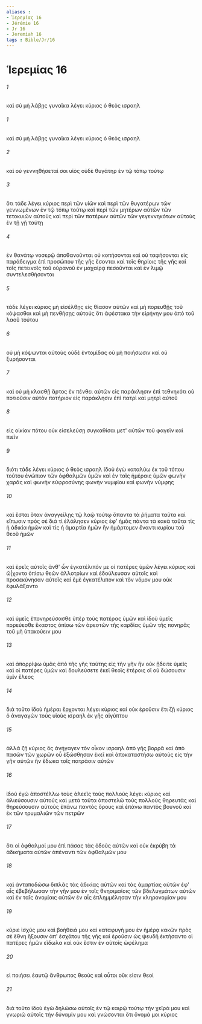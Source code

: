 ```yaml
---
aliases : 
- Ἱερεμίας 16
- Jérémie 16
- Jr 16
- Jeremiah 16
tags : Bible/Jr/16
---
```


# Ἱερεμίας 16

###### 1
καὶ σὺ μὴ λάβῃς γυναῖκα λέγει κύριος ὁ θεὸς ισραηλ
###### 1
καὶ σὺ μὴ λάβῃς γυναῖκα λέγει κύριος ὁ θεὸς ισραηλ
###### 2
καὶ οὐ γεννηθήσεταί σοι υἱὸς οὐδὲ θυγάτηρ ἐν τῷ τόπῳ τούτῳ
###### 3
ὅτι τάδε λέγει κύριος περὶ τῶν υἱῶν καὶ περὶ τῶν θυγατέρων τῶν γεννωμένων ἐν τῷ τόπῳ τούτῳ καὶ περὶ τῶν μητέρων αὐτῶν τῶν τετοκυιῶν αὐτοὺς καὶ περὶ τῶν πατέρων αὐτῶν τῶν γεγεννηκότων αὐτοὺς ἐν τῇ γῇ ταύτῃ
###### 4
ἐν θανάτῳ νοσερῷ ἀποθανοῦνται οὐ κοπήσονται καὶ οὐ ταφήσονται εἰς παράδειγμα ἐπὶ προσώπου τῆς γῆς ἔσονται καὶ τοῖς θηρίοις τῆς γῆς καὶ τοῖς πετεινοῖς τοῦ οὐρανοῦ ἐν μαχαίρᾳ πεσοῦνται καὶ ἐν λιμῷ συντελεσθήσονται
###### 5
τάδε λέγει κύριος μὴ εἰσέλθῃς εἰς θίασον αὐτῶν καὶ μὴ πορευθῇς τοῦ κόψασθαι καὶ μὴ πενθήσῃς αὐτούς ὅτι ἀφέστακα τὴν εἰρήνην μου ἀπὸ τοῦ λαοῦ τούτου
###### 6
οὐ μὴ κόψωνται αὐτοὺς οὐδὲ ἐντομίδας οὐ μὴ ποιήσωσιν καὶ οὐ ξυρήσονται
###### 7
καὶ οὐ μὴ κλασθῇ ἄρτος ἐν πένθει αὐτῶν εἰς παράκλησιν ἐπὶ τεθνηκότι οὐ ποτιοῦσιν αὐτὸν ποτήριον εἰς παράκλησιν ἐπὶ πατρὶ καὶ μητρὶ αὐτοῦ
###### 8
εἰς οἰκίαν πότου οὐκ εἰσελεύσῃ συγκαθίσαι μετ' αὐτῶν τοῦ φαγεῖν καὶ πιεῖν
###### 9
διότι τάδε λέγει κύριος ὁ θεὸς ισραηλ ἰδοὺ ἐγὼ καταλύω ἐκ τοῦ τόπου τούτου ἐνώπιον τῶν ὀφθαλμῶν ὑμῶν καὶ ἐν ταῖς ἡμέραις ὑμῶν φωνὴν χαρᾶς καὶ φωνὴν εὐφροσύνης φωνὴν νυμφίου καὶ φωνὴν νύμφης
###### 10
καὶ ἔσται ὅταν ἀναγγείλῃς τῷ λαῷ τούτῳ ἅπαντα τὰ ῥήματα ταῦτα καὶ εἴπωσιν πρὸς σέ διὰ τί ἐλάλησεν κύριος ἐφ' ἡμᾶς πάντα τὰ κακὰ ταῦτα τίς ἡ ἀδικία ἡμῶν καὶ τίς ἡ ἁμαρτία ἡμῶν ἣν ἡμάρτομεν ἔναντι κυρίου τοῦ θεοῦ ἡμῶν
###### 11
καὶ ἐρεῖς αὐτοῖς ἀνθ' ὧν ἐγκατέλιπόν με οἱ πατέρες ὑμῶν λέγει κύριος καὶ ὤ|χοντο ὀπίσω θεῶν ἀλλοτρίων καὶ ἐδούλευσαν αὐτοῖς καὶ προσεκύνησαν αὐτοῖς καὶ ἐμὲ ἐγκατέλιπον καὶ τὸν νόμον μου οὐκ ἐφυλάξαντο
###### 12
καὶ ὑμεῖς ἐπονηρεύσασθε ὑπὲρ τοὺς πατέρας ὑμῶν καὶ ἰδοὺ ὑμεῖς πορεύεσθε ἕκαστος ὀπίσω τῶν ἀρεστῶν τῆς καρδίας ὑμῶν τῆς πονηρᾶς τοῦ μὴ ὑπακούειν μου
###### 13
καὶ ἀπορρίψω ὑμᾶς ἀπὸ τῆς γῆς ταύτης εἰς τὴν γῆν ἣν οὐκ ᾔδειτε ὑμεῖς καὶ οἱ πατέρες ὑμῶν καὶ δουλεύσετε ἐκεῖ θεοῖς ἑτέροις οἳ οὐ δώσουσιν ὑμῖν ἔλεος
###### 14
διὰ τοῦτο ἰδοὺ ἡμέραι ἔρχονται λέγει κύριος καὶ οὐκ ἐροῦσιν ἔτι ζῇ κύριος ὁ ἀναγαγὼν τοὺς υἱοὺς ισραηλ ἐκ γῆς αἰγύπτου
###### 15
ἀλλά ζῇ κύριος ὃς ἀνήγαγεν τὸν οἶκον ισραηλ ἀπὸ γῆς βορρᾶ καὶ ἀπὸ πασῶν τῶν χωρῶν οὗ ἐξώσθησαν ἐκεῖ καὶ ἀποκαταστήσω αὐτοὺς εἰς τὴν γῆν αὐτῶν ἣν ἔδωκα τοῖς πατράσιν αὐτῶν
###### 16
ἰδοὺ ἐγὼ ἀποστέλλω τοὺς ἁλεεῖς τοὺς πολλούς λέγει κύριος καὶ ἁλιεύσουσιν αὐτούς καὶ μετὰ ταῦτα ἀποστελῶ τοὺς πολλοὺς θηρευτάς καὶ θηρεύσουσιν αὐτοὺς ἐπάνω παντὸς ὄρους καὶ ἐπάνω παντὸς βουνοῦ καὶ ἐκ τῶν τρυμαλιῶν τῶν πετρῶν
###### 17
ὅτι οἱ ὀφθαλμοί μου ἐπὶ πάσας τὰς ὁδοὺς αὐτῶν καὶ οὐκ ἐκρύβη τὰ ἀδικήματα αὐτῶν ἀπέναντι τῶν ὀφθαλμῶν μου
###### 18
καὶ ἀνταποδώσω διπλᾶς τὰς ἀδικίας αὐτῶν καὶ τὰς ἁμαρτίας αὐτῶν ἐφ' αἷς ἐβεβήλωσαν τὴν γῆν μου ἐν τοῖς θνησιμαίοις τῶν βδελυγμάτων αὐτῶν καὶ ἐν ταῖς ἀνομίαις αὐτῶν ἐν αἷς ἐπλημμέλησαν τὴν κληρονομίαν μου
###### 19
κύριε ἰσχύς μου καὶ βοήθειά μου καὶ καταφυγή μου ἐν ἡμέρᾳ κακῶν πρὸς σὲ ἔθνη ἥξουσιν ἀπ' ἐσχάτου τῆς γῆς καὶ ἐροῦσιν ὡς ψευδῆ ἐκτήσαντο οἱ πατέρες ἡμῶν εἴδωλα καὶ οὐκ ἔστιν ἐν αὐτοῖς ὠφέλημα
###### 20
εἰ ποιήσει ἑαυτῷ ἄνθρωπος θεούς καὶ οὗτοι οὔκ εἰσιν θεοί
###### 21
διὰ τοῦτο ἰδοὺ ἐγὼ δηλώσω αὐτοῖς ἐν τῷ καιρῷ τούτῳ τὴν χεῖρά μου καὶ γνωριῶ αὐτοῖς τὴν δύναμίν μου καὶ γνώσονται ὅτι ὄνομά μοι κύριος
